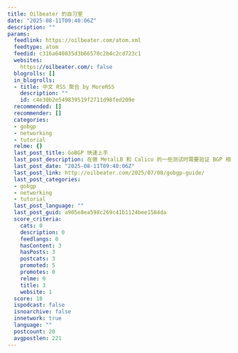 ```yaml
---
title: Oilbeater 的自习室
date: "2025-08-11T09:40:06Z"
description: ""
params:
  feedlink: https://oilbeater.com/atom.xml
  feedtype: atom
  feedid: c316a640835d3b66570c2b4c2cd723c1
  websites:
    https://oilbeater.com/: false
  blogrolls: []
  in_blogrolls:
  - title: 中文 RSS 聚合 by MoreRSS
    description: ""
    id: c4e30b2e549839519f2711d98fed209e
  recommended: []
  recommender: []
  categories:
  - gobgp
  - networking
  - tutorial
  relme: {}
  last_post_title: GoBGP 快速上手
  last_post_description: 在做 MetalLB 和 Calico 的一些测试时需要验证 BGP 相关的功能，然而每次测试要去联系运维团队配合网络变更是不太现实的，并且大多数情况我们只要验证
  last_post_date: "2025-08-11T09:40:06Z"
  last_post_link: http://oilbeater.com/2025/07/08/gobgp-guide/
  last_post_categories:
  - gobgp
  - networking
  - tutorial
  last_post_language: ""
  last_post_guid: a905e8ea598c269c41b1124bee1584da
  score_criteria:
    cats: 0
    description: 0
    feedlangs: 0
    hasContent: 3
    hasPosts: 3
    postcats: 3
    promoted: 5
    promotes: 0
    relme: 0
    title: 3
    website: 1
  score: 18
  ispodcast: false
  isnoarchive: false
  innetwork: true
  language: ""
  postcount: 20
  avgpostlen: 221
---
```

